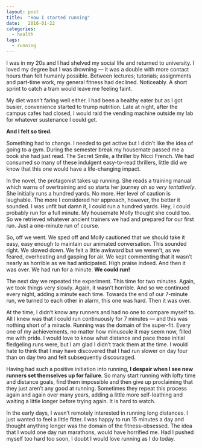```yaml
---
layout: post
title:  "How I started running"
date:   2016-01-22
categories:
  - health
tags:
  - running
---
```


I was in my 20s and I had shelved my social life and returned to university. I loved my degree but I was drowning — it was a double with more contact hours than felt humanly possible. Between lectures; tutorials; assignments and part-time work, my general fitness had declined. Noticeably. A short sprint to catch a tram would leave me feeling faint. <!--more-->

My diet wasn’t faring well either. I had been a healthy eater but as I got busier, convenience started to trump nutrition. Late at night, after the campus cafes had closed, I would raid the vending machine outside my lab for whatever sustenance I could get.

**And I felt so tired.**

Something had to change. I needed to get active but I didn’t like the idea of going to a gym. During the semester break my housemate passed me a book she had just read. The Secret Smile, a thriller by Nicci French. We had consumed so many of these indulgent easy-to-read thrillers, little did we know that this one would have a life-changing impact. 

In the novel, the protagonist takes up running. She reads a training manual which warns of overtraining and so starts her journey _oh so very tentatively_. She initially runs a hundred yards. No more. Her level of caution is laughable. The more I considered her approach, however, the better it sounded. I was unfit but damn it, I could run a hundred yards. Hey, I could probably run for a full minute. My housemate Molly thought she could too. So we retrieved whatever ancient trainers we had and prepared for our first run. Just a one-minute run of course.

So, off we went. We sped off and Molly cautioned that we should take it easy, easy enough to maintain our animated conversation. This sounded right. We slowed down. We felt a little awkward but we weren’t, as we feared, overheating and gasping for air. We kept commenting that it wasn’t nearly as horrible as we had anticipated. High praise indeed. And then it was over. We had run for a minute. **We could run!**

The next day we repeated the experiment. This time for two minutes. Again, we took things very slowly. Again, it wasn’t horrible. And so we continued every night, adding a minute each time. Towards the end of our 7-minute run, we turned to each other in alarm, this one was hard. Then it was over.

At the time, I didn’t know any runners and had no one to compare myself to. All I knew was that I could run continuously for 7 minutes — and this was nothing short of a miracle. Running was the domain of the super-fit. Every one of my achievements, no matter how minuscule it may seem now, filled me with pride.
I would love to know what distance and pace those initial fledgeling runs were, but I am glad I didn’t track them at the time. I would hate to think that I may have discovered that I had run slower on day four than on day two and felt subsequently discouraged.

Having had such a positive initiation into running, **I despair when I see new runners set themselves up for failure**. So many start running with lofty time and distance goals, find them impossible and then give up proclaiming that they just aren’t any good at running. Sometimes they repeat this process again and again over many years, adding a little more self-loathing and waiting a little longer before trying again. It is hard to watch.

In the early days, I wasn’t remotely interested in running long distances. I just wanted to feel a little fitter. I was happy to run 15 minutes a day and thought anything longer was the domain of the fitness-obsessed. The idea that I would one day run marathons, would have horrified me. Had I pushed myself too hard too soon, I doubt I would love running as I do today.